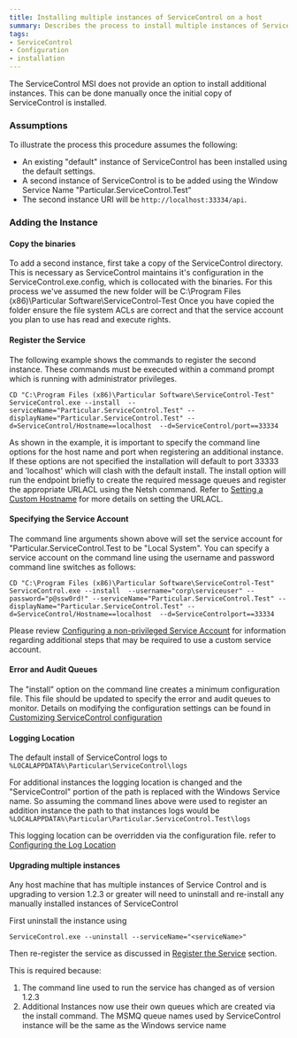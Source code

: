```yaml
---
title: Installing multiple instances of ServiceControl on a host 
summary: Describes the process to install multiple instances of ServiceControl on a single host
tags:
- ServiceControl
- Configuration
- installation
---
```


The ServiceControl MSI does not provide an option to install additional instances. This can be done manually once the initial copy of ServiceControl is installed.

### Assumptions

To illustrate the process this procedure assumes the following:
-  An existing "default" instance of ServiceControl has been installed using the default settings. 
-  A second instance of ServiceControl is to be added using the Window Service Name "Particular.ServiceControl.Test" 
-  The second instance URI will be `http://localhost:33334/api`.


### Adding the Instance 

#### Copy the binaries 
To add a second instance, first take a copy of the ServiceControl directory. This is necessary as ServiceControl maintains it's configuration in the ServiceControl.exe.config, which is collocated with the binaries.
For this process we've assumed the new folder will be C:\Program Files (x86)\Particular Software\ServiceControl-Test
Once you have copied the folder ensure the file system ACLs are correct and that the service account you plan to use has read and execute rights.  

#### Register the Service

The following example shows the commands to register the second instance.  These commands must be executed within a command prompt which is running with administrator privileges. 
  
```
CD "C:\Program Files (x86)\Particular Software\ServiceControl-Test"
ServiceControl.exe --install  --serviceName="Particular.ServiceControl.Test" --displayName="Particular.ServiceControl.Test" --d=ServiceControl/Hostname==localhost  --d=ServiceControl/port==33334
```

As shown in the example, it is important to specify the command line options for the host name and port when registering an additional instance.  If these options are not specified the installation will default to port 33333 and 'localhost' which will clash with the default install.  The install option will run the endpoint briefly to create the required message queues and register the appropriate URLACL using the Netsh command.  Refer to [Setting a Custom Hostname](setting-custom-hostname) for more details on setting the URLACL. 


#### Specifying the Service Account
The command line arguments shown above will set the service account for "Particular.ServiceControl.Test to be "Local System".  You can specify a service account on the command line using the username and password command line switches as follows:

```
CD "C:\Program Files (x86)\Particular Software\ServiceControl-Test"
ServiceControl.exe --install  --username="corp\serviceuser" --password="p@ssw0rd!" --serviceName="Particular.ServiceControl.Test" --displayName="Particular.ServiceControl.Test" --d=ServiceControl/Hostname==localhost  --d=ServiceControlport==33334
```

Please review [Configuring a non-privileged Service Account](configure-non-privileged-service-account) for information regarding additional steps that may be required to use a custom service account.   
  

#### Error and Audit Queues

The "install" option on the command line creates a minimum configuration file.  This file should be updated to specify the error and audit queues to monitor. Details on modifying the  configuration settings can be found in  [Customizing ServiceControl configuration](creating-config-file)
 

#### Logging Location

The default install of ServiceControl logs to `%LOCALAPPDATA%\Particular\ServiceControl\logs`

For additional instances the logging location is changed and the "ServiceControl" portion of the path is replaced with the Windows Service name.  So assuming the command lines above were used to  register an addition instance the path to that instances logs would be
`%LOCALAPPDATA%\Particular\Particular.ServiceControl.Test\logs` 

This logging location can be overridden via the configuration file. refer to [Configuring the Log Location](setting-custom-log-location) 


#### Upgrading multiple instances 

Any host machine that has multiple instances of Service Control and is upgrading to version 1.2.3 or greater will need to uninstall and re-install any manually installed instances of ServiceControl

First uninstall the instance using

```
ServiceControl.exe --uninstall --serviceName="<serviceName>"
```

Then re-register the service as discussed in [Register the Service](#register-the-service) section.

This is required because:

1. The command line used to run the service has changed as of version 1.2.3 
2. Additional Instances now use their own queues which are created via the install command. The MSMQ queue names used by ServiceControl instance will be the same as the Windows service name
